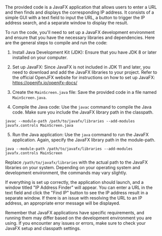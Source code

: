 The provided code is a JavaFX application that allows users to enter a URL and then finds and displays the corresponding IP address. It consists of a simple GUI with a text field to input the URL, a button to trigger the IP address search, and a separate window to display the result.

To run the code, you'll need to set up a JavaFX development environment and ensure that you have the necessary libraries and dependencies. Here are the general steps to compile and run the code:

1. Install Java Development Kit (JDK): Ensure that you have JDK 8 or later installed on your computer.

2. Set up JavaFX: Since JavaFX is not included in JDK 11 and later, you need to download and add the JavaFX libraries to your project. Refer to the official OpenJFX website for instructions on how to set up JavaFX: https://openjfx.io/openjfx-docs/

3. Create the `MainScreen.java` file: Save the provided code in a file named `MainScreen.java`.

4. Compile the Java code: Use the `javac` command to compile the Java code. Make sure you include the JavaFX library path in the classpath.

```
javac --module-path /path/to/javafx/libraries --add-modules javafx.controls MainScreen.java
```

5. Run the Java application: Use the `java` command to run the JavaFX application. Again, specify the JavaFX library path in the module-path.

```
java --module-path /path/to/javafx/libraries --add-modules javafx.controls MainScreen
```

Replace `/path/to/javafx/libraries` with the actual path to the JavaFX libraries on your system. Depending on your operating system and development environment, the commands may vary slightly.

If everything is set up correctly, the application should launch, and a window titled "IP Address Finder" will appear. You can enter a URL in the text field and click the "Find IP" button to see the IP address result in a separate window. If there is an issue with resolving the URL to an IP address, an appropriate error message will be displayed.

Remember that JavaFX applications have specific requirements, and running them may differ based on the development environment you are using. If you encounter any issues or errors, make sure to check your JavaFX setup and classpath settings.